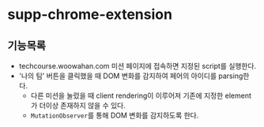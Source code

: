 # supp-chrome-extension

## 기능목록

* techcourse.woowahan.com 미션 페이지에 접속하면 지정된 script를 실행한다.
* '나의 팀' 버튼을 클릭했을 때 DOM 변화를 감지하여 페어의 아이디를 parsing한다.
    * 다른 미션을 눌렀을 때 client rendering이 이루어져 기존에 지정한 element가 더이상 존재하지 않을 수 있다.
    * `MutationObserver`를 통해 DOM 변화를 감지하도록 한다.